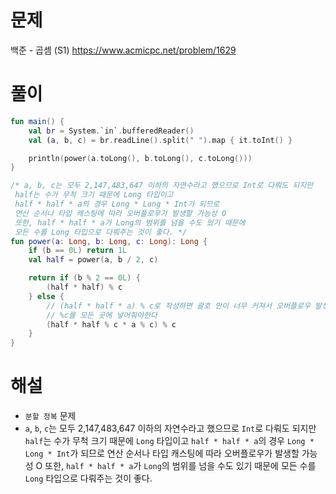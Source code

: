 # 문제
백준 - 곱셈 (S1)
https://www.acmicpc.net/problem/1629


# 풀이

```Kotlin
fun main() {
    val br = System.`in`.bufferedReader()
    val (a, b, c) = br.readLine().split(" ").map { it.toInt() }

    println(power(a.toLong(), b.toLong(), c.toLong()))
}

/* a, b, c는 모두 2,147,483,647 이하의 자연수라고 했으므로 Int로 다뤄도 되지만
 half는 수가 무척 크기 때문에 Long 타입이고
 half * half * a의 경우 Long * Long * Int가 되므로
 연산 순서나 타입 캐스팅에 따라 오버플로우가 발생할 가능성 O
 또한, half * half * a가 Long의 범위를 넘을 수도 있기 때문에
 모든 수를 Long 타입으로 다뤄주는 것이 좋다. */
fun power(a: Long, b: Long, c: Long): Long {
    if (b == 0L) return 1L
    val half = power(a, b / 2, c)

    return if (b % 2 == 0L) {
        (half * half) % c
    } else {
        // (half * half * a) % c로 작성하면 괄호 안이 너무 커져서 오버플로우 발생
        // %c를 모든 곳에 넣어줘야한다
        (half * half % c * a % c) % c
    }
}
```


# 해설
* `분할 정복` 문제
* `a`, `b`, `c`는 모두 2,147,483,647 이하의 자연수라고 했으므로 `Int`로 다뤄도 되지만
  `half`는 수가 무척 크기 때문에 `Long` 타입이고
  `half * half * a`의 경우 `Long * Long * Int`가 되므로
  연산 순서나 타입 캐스팅에 따라 오버플로우가 발생할 가능성 O
  또한, `half * half * a`가 `Long`의 범위를 넘을 수도 있기 때문에
  모든 수를 `Long` 타입으로 다뤄주는 것이 좋다.